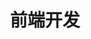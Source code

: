 ---
home: true
title: '前端开发'
description: ''
heroImage: /1.jpg
actionText: Get Start →
actionLink: /front/
features:
- title: 分享
  details: 不断分享，分享可以增加掌握度
- title: 学习
  details: 不断学习，扩张自己的广度
- title: 博客
  details: 通过文章分享好的内容和知识
footer:  <a target="_blank" href="http://www.beian.miit.gov.cn/">鄂ICP备19018345号-1</a>
---
